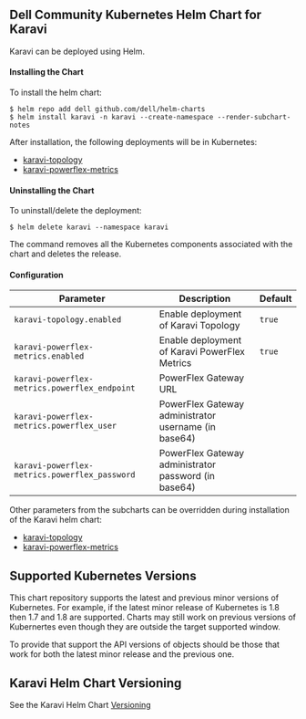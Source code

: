 <!--
Copyright (c) 2020 Dell Inc., or its subsidiaries. All Rights Reserved.

Licensed under the Apache License, Version 2.0 (the "License");
you may not use this file except in compliance with the License.
You may obtain a copy of the License at

    http://www.apache.org/licenses/LICENSE-2.0
-->


## Dell Community Kubernetes Helm Chart for Karavi

Karavi can be deployed using Helm.

#### Installing the Chart
To install the helm chart:
```console
$ helm repo add dell github.com/dell/helm-charts
$ helm install karavi -n karavi --create-namespace --render-subchart-notes
```
After installation, the following deployments will be in Kubernetes:
- [karavi-topology](../karavi-topology/README.md)
- [karavi-powerflex-metrics](../karavi-powerflex-metrics/README.md)

#### Uninstalling the Chart
To uninstall/delete the deployment:
```console
$ helm delete karavi --namespace karavi 
```
The command removes all the Kubernetes components associated with the chart and deletes the release.

#### Configuration

| Parameter                                 | Description                                   | Default                                                 |
|-------------------------------------------|-----------------------------------------------|---------------------------------------------------------|
| `karavi-topology.enabled`                 | Enable deployment of Karavi Topology                        | `true`                                                  |
| `karavi-powerflex-metrics.enabled`                 | Enable deployment of Karavi PowerFlex Metrics      | `true`                                                  |
| `karavi-powerflex-metrics.powerflex_endpoint`      | PowerFlex Gateway URL            | ` `                                                   |
| `karavi-powerflex-metrics.powerflex_user`                      | PowerFlex Gateway administrator username (in base64)                           | ` `                           |
| `karavi-powerflex-metrics.powerflex_password`                           | PowerFlex Gateway administrator password (in base64)                      | ` ` |

Other parameters from the subcharts can be overridden during installation of the Karavi helm chart:
- [karavi-topology](../karavi-topology/README.md)
- [karavi-powerflex-metrics](../karavi-powerflex-metrics/README.md)

## Supported Kubernetes Versions

This chart repository supports the latest and previous minor versions of Kubernetes. For example, if the latest minor release of Kubernetes is 1.8 then 1.7 and 1.8 are supported. Charts may still work on previous versions of Kubernertes even though they are outside the target supported window.

To provide that support the API versions of objects should be those that work for both the latest minor release and the previous one.

## Karavi Helm Chart Versioning
See the Karavi Helm Chart [Versioning](../karavi/VERSIONING.md)